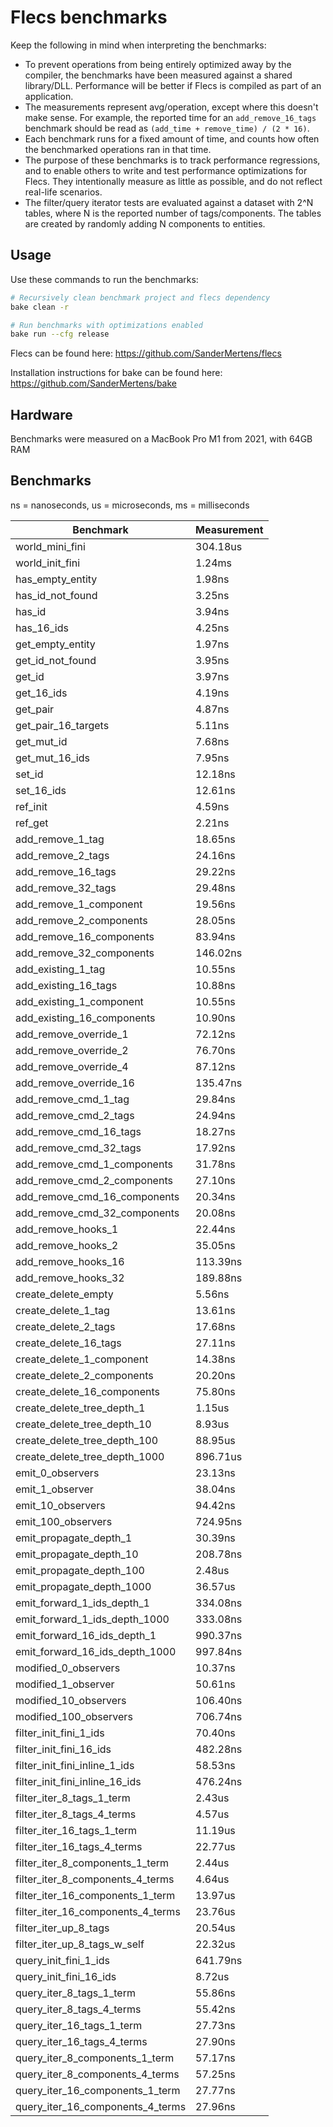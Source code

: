 # Flecs benchmarks
Keep the following in mind when interpreting the benchmarks:
- To prevent operations from being entirely optimized away by the compiler, the benchmarks have been measured against a shared library/DLL. Performance will be better if Flecs is compiled as part of an application.
- The measurements represent avg/operation, except where this doesn't make sense. For example, the reported time for an `add_remove_16_tags` benchmark should be read as `(add_time + remove_time) / (2 * 16)`.
- Each benchmark runs for a fixed amount of time, and counts how often the benchmarked operations ran in that time.
- The purpose of these benchmarks is to track performance regressions, and to enable others to write and test performance optimizations for Flecs. They intentionally measure as little as possible, and do not reflect real-life scenarios.
- The filter/query iterator tests are evaluated against a dataset with 2^N tables, where N is the reported number of tags/components. The tables are created by randomly adding N components to entities.

## Usage
Use these commands to run the benchmarks:
```bash
# Recursively clean benchmark project and flecs dependency
bake clean -r

# Run benchmarks with optimizations enabled
bake run --cfg release
```

Flecs can be found here:
https://github.com/SanderMertens/flecs

Installation instructions for bake can be found here:
https://github.com/SanderMertens/bake

## Hardware
Benchmarks were measured on a MacBook Pro M1 from 2021, with 64GB RAM

## Benchmarks
ns = nanoseconds, us = microseconds, ms = milliseconds

| Benchmark                           | Measurement |
|-------------------------------------|-------------|
| world_mini_fini                     | 304.18us    |
| world_init_fini                     | 1.24ms      |
| has_empty_entity                    | 1.98ns      |
| has_id_not_found                    | 3.25ns      |
| has_id                              | 3.94ns      |
| has_16_ids                          | 4.25ns      |
| get_empty_entity                    | 1.97ns      |
| get_id_not_found                    | 3.95ns      |
| get_id                              | 3.97ns      |
| get_16_ids                          | 4.19ns      |
| get_pair                            | 4.87ns      |
| get_pair_16_targets                 | 5.11ns      |
| get_mut_id                          | 7.68ns      |
| get_mut_16_ids                      | 7.95ns      |
| set_id                              | 12.18ns     |
| set_16_ids                          | 12.61ns     |
| ref_init                            | 4.59ns      |
| ref_get                             | 2.21ns      |
| add_remove_1_tag                    | 18.65ns     |
| add_remove_2_tags                   | 24.16ns     |
| add_remove_16_tags                  | 29.22ns     |
| add_remove_32_tags                  | 29.48ns     |
| add_remove_1_component              | 19.56ns     |
| add_remove_2_components             | 28.05ns     |
| add_remove_16_components            | 83.94ns     |
| add_remove_32_components            | 146.02ns    |
| add_existing_1_tag                  | 10.55ns     |
| add_existing_16_tags                | 10.88ns     |
| add_existing_1_component            | 10.55ns     |
| add_existing_16_components          | 10.90ns     |
| add_remove_override_1               | 72.12ns     |
| add_remove_override_2               | 76.70ns     |
| add_remove_override_4               | 87.12ns     |
| add_remove_override_16              | 135.47ns    |
| add_remove_cmd_1_tag                | 29.84ns     |
| add_remove_cmd_2_tags               | 24.94ns     |
| add_remove_cmd_16_tags              | 18.27ns     |
| add_remove_cmd_32_tags              | 17.92ns     |
| add_remove_cmd_1_components         | 31.78ns     |
| add_remove_cmd_2_components         | 27.10ns     |
| add_remove_cmd_16_components        | 20.34ns     |
| add_remove_cmd_32_components        | 20.08ns     |
| add_remove_hooks_1                  | 22.44ns     |
| add_remove_hooks_2                  | 35.05ns     |
| add_remove_hooks_16                 | 113.39ns    |
| add_remove_hooks_32                 | 189.88ns    |
| create_delete_empty                 | 5.56ns      |
| create_delete_1_tag                 | 13.61ns     |
| create_delete_2_tags                | 17.68ns     |
| create_delete_16_tags               | 27.11ns     |
| create_delete_1_component           | 14.38ns     |
| create_delete_2_components          | 20.20ns     |
| create_delete_16_components         | 75.80ns     |
| create_delete_tree_depth_1          | 1.15us      |
| create_delete_tree_depth_10         | 8.93us      |
| create_delete_tree_depth_100        | 88.95us     |
| create_delete_tree_depth_1000       | 896.71us    |
| emit_0_observers                    | 23.13ns     |
| emit_1_observer                     | 38.04ns     |
| emit_10_observers                   | 94.42ns     |
| emit_100_observers                  | 724.95ns    |
| emit_propagate_depth_1              | 30.39ns     |
| emit_propagate_depth_10             | 208.78ns    |
| emit_propagate_depth_100            | 2.48us      |
| emit_propagate_depth_1000           | 36.57us     |
| emit_forward_1_ids_depth_1          | 334.08ns    |
| emit_forward_1_ids_depth_1000       | 333.08ns    |
| emit_forward_16_ids_depth_1         | 990.37ns    |
| emit_forward_16_ids_depth_1000      | 997.84ns    |
| modified_0_observers                | 10.37ns     |
| modified_1_observer                 | 50.61ns     |
| modified_10_observers               | 106.40ns    |
| modified_100_observers              | 706.74ns    |
| filter_init_fini_1_ids              | 70.40ns     |
| filter_init_fini_16_ids             | 482.28ns    |
| filter_init_fini_inline_1_ids       | 58.53ns     |
| filter_init_fini_inline_16_ids      | 476.24ns    |
| filter_iter_8_tags_1_term           | 2.43us      |
| filter_iter_8_tags_4_terms          | 4.57us      |
| filter_iter_16_tags_1_term          | 11.19us     |
| filter_iter_16_tags_4_terms         | 22.77us     |
| filter_iter_8_components_1_term     | 2.44us      |
| filter_iter_8_components_4_terms    | 4.64us      |
| filter_iter_16_components_1_term    | 13.97us     |
| filter_iter_16_components_4_terms   | 23.76us     |
| filter_iter_up_8_tags               | 20.54us     |
| filter_iter_up_8_tags_w_self        | 22.32us     |
| query_init_fini_1_ids               | 641.79ns    |
| query_init_fini_16_ids              | 8.72us      |
| query_iter_8_tags_1_term            | 55.86ns     |
| query_iter_8_tags_4_terms           | 55.42ns     |
| query_iter_16_tags_1_term           | 27.73ns     |
| query_iter_16_tags_4_terms          | 27.90ns     |
| query_iter_8_components_1_term      | 57.17ns     |
| query_iter_8_components_4_terms     | 57.25ns     |
| query_iter_16_components_1_term     | 27.77ns     |
| query_iter_16_components_4_terms    | 27.96ns     |
